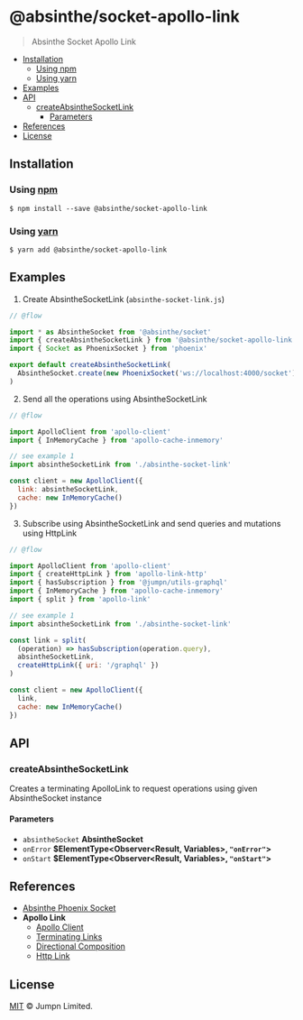 # @absinthe/socket-apollo-link

> Absinthe Socket Apollo Link

<!-- START doctoc generated TOC please keep comment here to allow auto update -->
<!-- DON'T EDIT THIS SECTION, INSTEAD RE-RUN doctoc TO UPDATE -->
<!-- END doctoc -->

- [Installation](#installation)
  - [Using npm](#using-npm)
  - [Using yarn](#using-yarn)
- [Examples](#examples)
- [API](#api)
  - [createAbsintheSocketLink](#createabsinthesocketlink)
    - [Parameters](#parameters)
- [References](#references)
- [License](#license)

<!-- END doctoc generated TOC please keep comment here to allow auto update -->

## Installation

### Using [npm](https://docs.npmjs.com/cli/npm)

    $ npm install --save @absinthe/socket-apollo-link

### Using [yarn](https://yarnpkg.com)

    $ yarn add @absinthe/socket-apollo-link

## Examples

1.  Create AbsintheSocketLink (`absinthe-socket-link.js`)

```javascript
// @flow

import * as AbsintheSocket from '@absinthe/socket'
import { createAbsintheSocketLink } from '@absinthe/socket-apollo-link'
import { Socket as PhoenixSocket } from 'phoenix'

export default createAbsintheSocketLink(
  AbsintheSocket.create(new PhoenixSocket('ws://localhost:4000/socket'))
)
```

2.  Send all the operations using AbsintheSocketLink

```javascript
// @flow

import ApolloClient from 'apollo-client'
import { InMemoryCache } from 'apollo-cache-inmemory'

// see example 1
import absintheSocketLink from './absinthe-socket-link'

const client = new ApolloClient({
  link: absintheSocketLink,
  cache: new InMemoryCache()
})
```

3.  Subscribe using AbsintheSocketLink and send queries and mutations using HttpLink

```javascript
// @flow

import ApolloClient from 'apollo-client'
import { createHttpLink } from 'apollo-link-http'
import { hasSubscription } from '@jumpn/utils-graphql'
import { InMemoryCache } from 'apollo-cache-inmemory'
import { split } from 'apollo-link'

// see example 1
import absintheSocketLink from './absinthe-socket-link'

const link = split(
  (operation) => hasSubscription(operation.query),
  absintheSocketLink,
  createHttpLink({ uri: '/graphql' })
)

const client = new ApolloClient({
  link,
  cache: new InMemoryCache()
})
```

## API

<!-- Generated by documentation.js. Update this documentation by updating the source code. -->

### createAbsintheSocketLink

Creates a terminating ApolloLink to request operations using given
AbsintheSocket instance

#### Parameters

- `absintheSocket` **AbsintheSocket**
- `onError` **\$ElementType&lt;Observer&lt;Result, Variables>, `"onError"`>**
- `onStart` **\$ElementType&lt;Observer&lt;Result, Variables>, `"onStart"`>**

## References

- [Absinthe Phoenix Socket](https://github.com/absinthe-graphql/absinthe-socket/tree/master/packages/socket)
- **Apollo Link**
  - [Apollo Client](http://apollo-link-docs.netlify.com/docs/link/#apollo-client)
  - [Terminating Links](http://apollo-link-docs.netlify.com/docs/link/overview.html#terminating)
  - [Directional Composition](http://apollo-link-docs.netlify.com/docs/link/composition.html#directional)
  - [Http Link](http://apollo-link-docs.netlify.com/docs/link/links/http.html)

## License

[MIT](LICENSE.txt) :copyright: Jumpn Limited.
